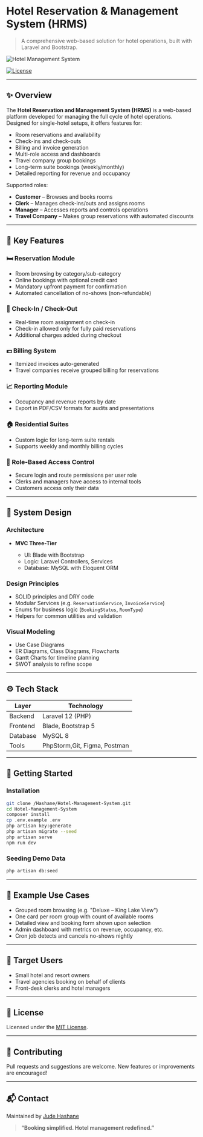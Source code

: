 # Hotel Reservation & Management System (HRMS)

> A comprehensive web-based solution for hotel operations, built with Laravel and Bootstrap.

![Hotel Management System](logo.png)

[![License](https://img.shields.io/github/license/your-repo/hrms.svg)](LICENSE)

---

## ✨ Overview

The **Hotel Reservation and Management System (HRMS)** is a web-based platform developed for managing the full cycle of hotel operations. Designed for single-hotel setups, it offers features for:

* Room reservations and availability
* Check-ins and check-outs
* Billing and invoice generation
* Multi-role access and dashboards
* Travel company group bookings
* Long-term suite bookings (weekly/monthly)
* Detailed reporting for revenue and occupancy

Supported roles:

* **Customer** – Browses and books rooms
* **Clerk** – Manages check-ins/outs and assigns rooms
* **Manager** – Accesses reports and controls operations
* **Travel Company** – Makes group reservations with automated discounts

---

## 🔑 Key Features

### 🛏️ Reservation Module

* Room browsing by category/sub-category
* Online bookings with optional credit card
* Mandatory upfront payment for confirmation
* Automated cancellation of no-shows (non-refundable)

### 🧾 Check-In / Check-Out

* Real-time room assignment on check-in
* Check-in allowed only for fully paid reservations
* Additional charges added during checkout

### 💵 Billing System

* Itemized invoices auto-generated
* Travel companies receive grouped billing for reservations

### 📈 Reporting Module

* Occupancy and revenue reports by date
* Export in PDF/CSV formats for audits and presentations

### 🏠 Residential Suites

* Custom logic for long-term suite rentals
* Supports weekly and monthly billing cycles

### 🔐 Role-Based Access Control

* Secure login and route permissions per user role
* Clerks and managers have access to internal tools
* Customers access only their data

---

## 🧱 System Design

### Architecture

* **MVC Three-Tier**

  * UI: Blade with Bootstrap
  * Logic: Laravel Controllers, Services
  * Database: MySQL with Eloquent ORM

### Design Principles

* SOLID principles and DRY code
* Modular Services (e.g. `ReservationService`, `InvoiceService`)
* Enums for business logic (`BookingStatus`, `RoomType`)
* Helpers for common utilities and validation

### Visual Modeling

* Use Case Diagrams
* ER Diagrams, Class Diagrams, Flowcharts
* Gantt Charts for timeline planning
* SWOT analysis to refine scope

---

## ⚙️ Tech Stack

| Layer    | Technology          |
| -------- | ------------------- |
| Backend  | Laravel 12 (PHP)    |
| Frontend | Blade, Bootstrap 5  |
| Database | MySQL 8             |
| Tools    | PhpStorm,Git, Figma, Postman |

---

## 🚀 Getting Started

### Installation

```bash
git clone /Hashane/Hotel-Management-System.git
cd Hotel-Management-System
composer install
cp .env.example .env
php artisan key:generate
php artisan migrate --seed
php artisan serve
npm run dev
```

### Seeding Demo Data

```bash
php artisan db:seed
```

---

## 🧪 Example Use Cases

* Grouped room browsing (e.g. "Deluxe – King Lake View")
* One card per room group with count of available rooms
* Detailed view and booking form shown upon selection
* Admin dashboard with metrics on revenue, occupancy, etc.
* Cron job detects and cancels no-shows nightly

---

## 👤 Target Users

* Small hotel and resort owners
* Travel agencies booking on behalf of clients
* Front-desk clerks and hotel managers

---

## 📘 License

Licensed under the [MIT License](LICENSE).

---

## 🤝 Contributing

Pull requests and suggestions are welcome. New features or improvements are encouraged!

---

## 📬 Contact

Maintained by [Jude Hashane](https://www.linkedin.com/in/judehashane)

> **“Booking simplified. Hotel management redefined.”**
